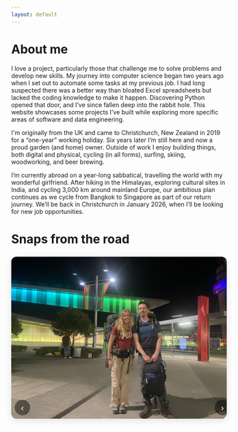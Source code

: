 ```yaml
---
layout: default
---
```


<style>
.image-carousel {
  position: relative;
  width: 100%;
  max-width: 800px;
  margin: 1.5rem auto;
  border-radius: 12px;
  overflow: hidden;
  box-shadow: 0 4px 16px rgba(0,0,0,0.12);
  background: transparent;
}

/* Container just wraps images */
.carousel-container {
  display: flex;
  width: 100%;
  transition: transform 0.5s ease;
}

/* Images fill width, height adjusts naturally */
.carousel-image {
  flex-shrink: 0;
  width: 100%;
  height: auto;
  object-fit: cover;
  display: block;
  border: none;
  margin: 0;
  padding: 0;
  background: transparent;
}

/* Controls just inside bottom of image */
.carousel-controls {
  position: absolute;
  bottom: 8px;
  left: 0;
  width: 100%;
  display: flex;
  justify-content: space-between;
  align-items: center;
  padding: 0 8px;
  pointer-events: none;
  z-index: 5;
}

.carousel-controls button {
  background: rgba(0,0,0,0.45);
  color: #fff;
  border: none;
  border-radius: 50%;
  width: 36px;
  height: 36px;
  font-size: 1.3rem;
  cursor: pointer;
  pointer-events: auto;
  transition: background 0.3s ease, transform 0.2s ease;
}

.carousel-controls button:hover {
  background: rgba(0,0,0,0.7);
  transform: scale(1.1);
}

.carousel-dots {
  position: absolute;
  bottom: 8px;
  left: 50%;
  transform: translateX(-50%);
  display: flex;
  gap: 8px;
  z-index: 4;
}

.carousel-dots span {
  width: 10px;
  height: 10px;
  border-radius: 50%;
  background: rgba(255,255,255,0.6);
  cursor: pointer;
}

.carousel-dots span.active {
  background: white;
}

/* Responsive tweaks */
@media (max-width: 600px) {
  .carousel-controls button {
    width: 30px;
    height: 30px;
    font-size: 1.1rem;
  }
}
</style>

# About me
I love a project, particularly those that challenge me to solve problems and develop new skills. My journey into computer science began two years ago when I set out to automate some tasks at my previous job. I had long suspected there was a better way than bloated Excel spreadsheets but lacked the coding knowledge to make it happen. Discovering Python opened that door, and I’ve since fallen deep into the rabbit hole. This website showcases some projects I’ve built while exploring more specific areas of software and data engineering.

I'm originally from the UK and came to Christchurch, New Zealand in 2019 for a “one-year” working holiday. Six years later I’m still here and now a proud garden (and home) owner. Outside of work I enjoy building things, both digital and physical, cycling (in all forms), surfing, skiing, woodworking, and beer brewing.

I’m currently abroad on a year-long sabbatical, travelling the world with my wonderful girlfriend. After hiking in the Himalayas, exploring cultural sites in India, and cycling 3,000 km around mainland Europe, our ambitious plan continues as we cycle from Bangkok to Singapore as part of our return journey. We’ll be back in Christchurch in January 2026, when I’ll be looking for new job opportunities.

# Snaps from the road
<!-- Image Carousel -->
<div class="image-carousel">
  <div class="carousel-container">
    <img class="carousel-image active" src="/assets/img/image1.jpg" alt="Image 1">
    <img class="carousel-image" src="/assets/img/image2.jpg" alt="Image 2">
    <img class="carousel-image" src="/assets/img/image3.jpg" alt="Image 3">
    <img class="carousel-image" src="/assets/img/image4.jpg" alt="Image 4">
    <img class="carousel-image" src="/assets/img/image5.jpg" alt="Image 5">
    <img class="carousel-image" src="/assets/img/image6.jpg" alt="Image 6">
    <img class="carousel-image" src="/assets/img/image7.jpg" alt="Image 7">
    <img class="carousel-image" src="/assets/img/image8.jpg" alt="Image 8">
    <img class="carousel-image" src="/assets/img/image9.jpg" alt="Image 9">
    <img class="carousel-image" src="/assets/img/image10.jpg" alt="Image 10">
    <img class="carousel-image" src="/assets/img/image11.jpg" alt="Image 11">
  </div>
  <div class="carousel-controls">
    <button class="carousel-prev">‹</button>
    <div class="carousel-dots"></div>
    <button class="carousel-next">›</button>
  </div>
</div>

